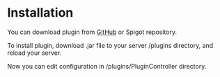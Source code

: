 # Installation

You can download plugin from [GitHub](https://github.com/kovansky/PluginController/releases/latest)
 or Spigot repository.
 
To install plugin, download .jar file to your server /plugins directory, and reload your server.

Now you can edit configuration in /plugins/PluginController directory.